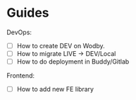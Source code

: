 # Guides

DevOps:

* [ ] How to create DEV on Wodby.
* [ ] How to migrate LIVE -&gt; DEV/Local
* [ ] How to do deployment in Buddy/Gitlab

Frontend:

* [ ] How to add new FE library

